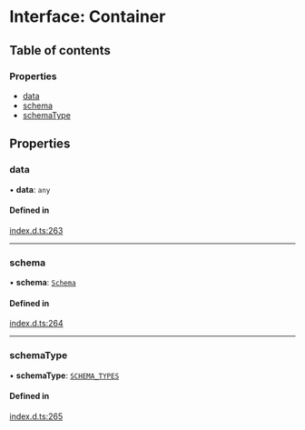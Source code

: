 # Interface: Container

## Table of contents

### Properties

- [data](Container.md#data)
- [schema](Container.md#schema)
- [schemaType](Container.md#schematype)

## Properties

### data

• **data**: `any`

#### Defined in

[index.d.ts:263](https://github.com/mostafa/xk6-kafka/blob/main/api-docs/index.d.ts#L263)

---

### schema

• **schema**: [`Schema`](Schema.md)

#### Defined in

[index.d.ts:264](https://github.com/mostafa/xk6-kafka/blob/main/api-docs/index.d.ts#L264)

---

### schemaType

• **schemaType**: [`SCHEMA_TYPES`](../enums/SCHEMA_TYPES.md)

#### Defined in

[index.d.ts:265](https://github.com/mostafa/xk6-kafka/blob/main/api-docs/index.d.ts#L265)
